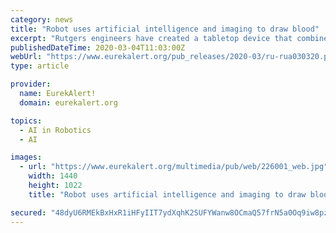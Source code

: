 ```yaml
---
category: news
title: "Robot uses artificial intelligence and imaging to draw blood"
excerpt: "Rutgers engineers have created a tabletop device that combines a robot, artificial intelligence and near-infrared and ultrasound imaging to draw blood or insert catheters to deliver fluids and drugs. Their most recent research results, published in the journal Nature Machine Intelligence, suggest that autonomous systems like the image-guided ..."
publishedDateTime: 2020-03-04T11:03:00Z
webUrl: "https://www.eurekalert.org/pub_releases/2020-03/ru-rua030320.php"
type: article

provider:
  name: EurekAlert!
  domain: eurekalert.org

topics:
  - AI in Robotics
  - AI

images:
  - url: "https://www.eurekalert.org/multimedia/pub/web/226001_web.jpg"
    width: 1440
    height: 1022
    title: "Robot uses artificial intelligence and imaging to draw blood"

secured: "48dyU6RMEkBxHxR1iHFyIIT7ydXqhK2SUFYWanw8OCmaQ57frN5a0Oq9iw8pzBX5V6tH7+zgFlgCVN8kwcNPh+WgcwMnMHH5i88e9odmHgzek1HApljTbSBv0ZWvE0tuQdJOPEQquZp47jNBo8EaZZFZ4Szh4u45bDVuNhancfsoH5PZmtoFn3GSnypa3h+DbKfrK8pD7CMmLY0jvmBykVDVK14rDsmG+wjCi1WBhd9G2WjtO6xUiHyGtkviaF6Hluqn0BImm+Xx6rWiYkViJ1MDQejBav2Qn+XO3LWU8MDk8e2TZxK3E9ZavcovEIllGZPqMSlQYxdHO3NZo2N5JJe2+CEZkVVwSpelxZiBPCiHt4Ma6dyDZHNVmJFPYKKdcS8tRolzyjH8NOSi5LpGxbP7XnxhWGKGcXcp+s+b6v/DaOxx/uBATrgLrOQdmplIAJKwCJBFRz2wqIA9R5oHA+x/kswMELGgJBt7yu8J5Z4=;p8suq6aoE3NGBx7gZHk83g=="
---
```


